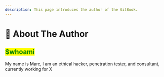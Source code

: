 ```yaml
---
description: This page introduces the author of the GitBook.
---
```


# 🏴󠁧󠁢󠁳󠁣󠁴󠁿 About The Author

## <mark style="color:green;">$whoami</mark>

My name is Marc, I am an ethical hacker, penetration tester, and consultant, currently working for X
